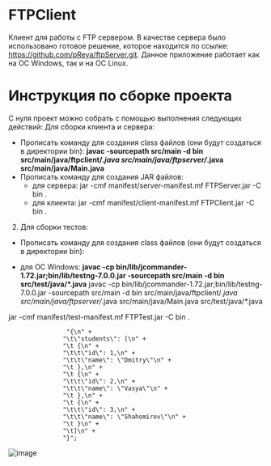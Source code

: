 # FTPClient

Клиент для работы с FTP сервером. В качестве сервера было использовано готовое решение, которое находится по ссылке: https://github.com/pReya/ftpServer.git. Данное приложение работает как на ОС Windows, так и на ОС Linux.

# Инструкция по сборке проекта

С нуля проект можно собрать с помощью выполнения следующих действий:
 Для сборки клиента и сервера:
+ Прописать команду для создания class файлов (они будут создаться в директории bin): **javac -sourcepath src/main -d bin src/main/java/ftpclient/*.java src/main/java/ftpserver/*.java src/main/java/Main.java**
+ Прописать команду для создания JAR файлов: 
  - для сервера: jar -cmf manifest/server-manifest.mf FTPServer.jar -C bin .
  - для клиента: jar -cmf manifest/client-manifest.mf FTPClient.jar -C bin .
2. Для сборки тестов:
+  Прописать команду для создания class файлов (они будут создаться в директории bin): 
  - для ОС Windows: **javac -cp bin/lib/jcommander-1.72.jar;bin/lib/testng-7.0.0.jar -sourcepath src/main -d bin src/test/java/*.java**
javac -cp bin/lib/jcommander-1.72.jar;bin/lib/testng-7.0.0.jar -sourcepath src/main -d bin src/main/java/ftpclient/*.java src/main/java/ftpserver/*.java src/main/java/Main.java src/test/java/*.java

jar -cmf manifest/test-manifest.mf FTPTest.jar -C bin .






                    "{\n" +
                   "\t\"students\": [\n" +
                   "\t {\n" +
                   "\t\t\"id\": 1,\n" +
                   "\t\t\"name\": \"Dmitry\"\n" +
                   "\t },\n" +
                   "\t {\n" +
                   "\t\t\"id\": 2,\n" +
                   "\t\t\"name\": \"Vasya\"\n" +
                   "\t },\n" +
                   "\t {\n" +
                   "\t\t\"id\": 3,\n" +
                   "\t\t\"name\": \"Shahomirov\"\n" +
                   "\t }\n" +
                   "\t]\n" +
                   "}";
![image](https://user-images.githubusercontent.com/84938597/188894380-ebe6379e-45e6-4de6-bf4e-ff7e353c6842.png)

